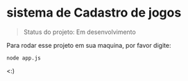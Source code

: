 # sistema de Cadastro de jogos

> Status do projeto: Em desenvolvimento

Para rodar esse projeto em sua maquina, por favor digite:


```
node app.js

```
<:)
